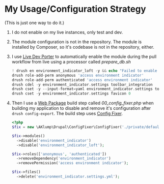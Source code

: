 <!--
id: aarons_strategy
tags: ''
-->

# My Usage/Configuration Strategy

(This is just one way to do it.)

1. I do not enable on my live instances, only test and dev.
2. The module configuration is not in the repository. The module is installed by Composer, so it's codebase is not in the repository, either.
3. I use [Live Dev Porter](https://github.com/aklump/live_dev_porter) to automatically enable the module during the pull workflow from live using a processor called _prepare\_db.sh_

    ```php
    ! drush en environment_indicator_loft -y && echo "Failed to enable development modules." && exit 1
    drush role-add-perm anonymous 'access environment indicator'
    drush role-add-perm authenticated 'access environment indicator'
    drush cdel -y environment_indicator.settings toolbar_integration
    drush cset -y --input-format=yaml environment_indicator.settings toolbar_integration "toolbar: '0'"
    drush cset -y environment_indicator.settings favicon 0
    ```

4. Then I use a [Web Package](https://github.com/aklump/web_package) build step called _00\_config\_fixer.php_ when building my application to disable and remove it's configuration after `drush config-export`. The build step uses [Config Fixer](https://github.com/aklump/drupal-config-fixer).

    ```php
    <?php
    $fix = new \AKlump\Drupal\ConfigFixer\ConfigFixer('./private/default/config/base/');
    
    $fix->modules()
      ->disable('environment_indicator')
      ->disable('environment_indicator_loft');
    
    $fix->roles(['anonymous', 'authenticated'])
      ->removeDependency('environment_indicator')
      ->removePermission('access environment indicator');

    $fix->files()
      ->delete('environment_indicator.settings.yml');
    ```
